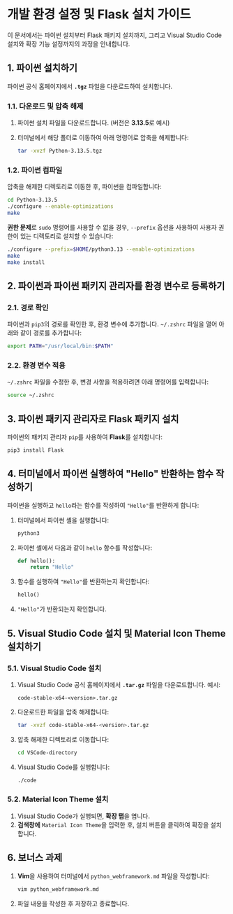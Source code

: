# 개발 환경 설정 및 Flask 설치 가이드

이 문서에서는 파이썬 설치부터 Flask 패키지 설치까지, 그리고 Visual Studio Code 설치와 확장 기능 설정까지의 과정을 안내합니다.

## 1. 파이썬 설치하기

파이썬 공식 홈페이지에서 **`.tgz`** 파일을 다운로드하여 설치합니다.

### 1.1. 다운로드 및 압축 해제

1. 파이썬 설치 파일을 다운로드합니다. (버전은 **3.13.5**로 예시)
2. 터미널에서 해당 폴더로 이동하여 아래 명령어로 압축을 해제합니다:

   ```zsh
   tar -xvzf Python-3.13.5.tgz
   ```

### 1.2. 파이썬 컴파일

압축을 해제한 디렉토리로 이동한 후, 파이썬을 컴파일합니다:

```zsh
cd Python-3.13.5
./configure --enable-optimizations
make
```

**권한 문제**로 `sudo` 명령어를 사용할 수 없을 경우, `--prefix` 옵션을 사용하여 사용자 권한이 있는 디렉토리로 설치할 수 있습니다:

```zsh
./configure --prefix=$HOME/python3.13 --enable-optimizations
make
make install
```

## 2. 파이썬과 파이썬 패키지 관리자를 환경 변수로 등록하기

### 2.1. 경로 확인

파이썬과 `pip3`의 경로를 확인한 후, 환경 변수에 추가합니다. `~/.zshrc` 파일을 열어 아래와 같이 경로를 추가합니다:

```zsh
export PATH="/usr/local/bin:$PATH"
```

### 2.2. 환경 변수 적용

`~/.zshrc` 파일을 수정한 후, 변경 사항을 적용하려면 아래 명령어를 입력합니다:

```zsh
source ~/.zshrc
```

## 3. 파이썬 패키지 관리자로 Flask 패키지 설치

파이썬의 패키지 관리자 `pip`를 사용하여 **Flask**를 설치합니다:

```zsh
pip3 install Flask
```

## 4. 터미널에서 파이썬 실행하여 "Hello" 반환하는 함수 작성하기

파이썬을 실행하고 `hello`라는 함수를 작성하여 `"Hello"`를 반환하게 합니다:

1. 터미널에서 파이썬 셸을 실행합니다:

   ```zsh
   python3
   ```

2. 파이썬 셸에서 다음과 같이 `hello` 함수를 작성합니다:

   ```python
   def hello():
       return "Hello"
   ```

3. 함수를 실행하여 `"Hello"`를 반환하는지 확인합니다:

   ```python
   hello()
   ```

4. `"Hello"`가 반환되는지 확인합니다.

## 5. Visual Studio Code 설치 및 Material Icon Theme 설치하기

### 5.1. Visual Studio Code 설치

1. Visual Studio Code 공식 홈페이지에서 **`.tar.gz`** 파일을 다운로드합니다. 예시:

   ```
   code-stable-x64-<version>.tar.gz
   ```

2. 다운로드한 파일을 압축 해제합니다:

   ```zsh
   tar -xvzf code-stable-x64-<version>.tar.gz
   ```

3. 압축 해제한 디렉토리로 이동합니다:

   ```zsh
   cd VSCode-directory
   ```

4. Visual Studio Code를 실행합니다:

   ```zsh
   ./code
   ```

### 5.2. Material Icon Theme 설치

1. Visual Studio Code가 실행되면, **확장 탭**을 엽니다.
2. **검색창에** `Material Icon Theme`을 입력한 후, 설치 버튼을 클릭하여 확장을 설치합니다.

## 6. 보너스 과제

1. **Vim**을 사용하여 터미널에서 `python_webframework.md` 파일을 작성합니다:

   ```zsh
   vim python_webframework.md
   ```

2. 파일 내용을 작성한 후 저장하고 종료합니다.

